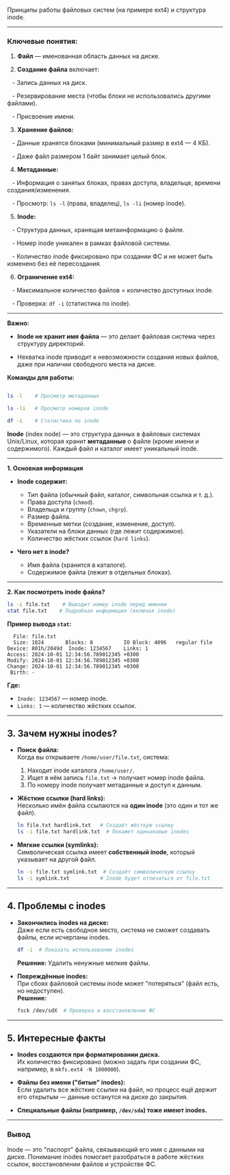 Принципы работы файловых систем (на примере ext4) и структура inode.  

  

---

  

### **Ключевые понятия:**  

1. **Файл** — именованная область данных на диске.  

2. **Создание файла** включает:  

   - Запись данных на диск.  

   - Резервирование места (чтобы блоки не использовались другими файлами).  

   - Присвоение имени.  

  

3. **Хранение файлов:**  

   - Данные хранятся блоками (минимальный размер в ext4 — 4 КБ).  

   - Даже файл размером 1 байт занимает целый блок.  

  

4. **Метаданные:**  

   - Информация о занятых блоках, правах доступа, владельце, времени создания/изменения.  

   - Просмотр: `ls -l` (права, владелец), `ls -li` (номер inode).  

  

5. **Inode:**  

   - Структура данных, хранящая метаинформацию о файле.  

   - Номер inode уникален в рамках файловой системы.  

   - Количество inode фиксировано при создании ФС и не может быть изменено без её пересоздания.  

  

6. **Ограничение ext4:**  

   - Максимальное количество файлов = количество доступных inode.  

   - Проверка: `df -i` (статистика по inode).  

  

---

  

**Важно:**  

- **Inode не хранит имя файла** — это делает файловая система через структуру директорий.  

- Нехватка inode приводит к невозможности создания новых файлов, даже при наличии свободного места на диске.  

  

**Команды для работы:**  

```bash

ls -l    # Просмотр метаданных

ls -li   # Просмотр номеров inode

df -i    # Статистика по inode

```




**Inode** (index node) — это структура данных в файловых системах Unix/Linux, которая хранит **метаданные** о файле (кроме имени и содержимого). Каждый файл и каталог имеет уникальный inode.

---

 **1. Основная информация**
- **Inode содержит:**
  - Тип файла (обычный файл, каталог, символьная ссылка и т. д.).
  - Права доступа (`chmod`).
  - Владельца и группу (`chown`, `chgrp`).
  - Размер файла.
  - Временные метки (создание, изменение, доступ).
  - Указатели на блоки данных (где лежит содержимое).
  - Количество жёстких ссылок (`hard links`).

- **Чего нет в inode?**
  - Имя файла (хранится в каталоге).
  - Содержимое файла (лежит в отдельных блоках).

---

 **2. Как посмотреть inode файла?**
```bash
ls -i file.txt    # Выводит номер inode перед именем
stat file.txt    # Подробная информация (включая inode)
```
**Пример вывода `stat`:**
```
  File: file.txt
  Size: 1024       Blocks: 8          IO Block: 4096   regular file
Device: 801h/2049d  Inode: 1234567    Links: 1
Access: 2024-10-01 12:34:56.789012345 +0300
Modify: 2024-10-01 12:34:56.789012345 +0300
Change: 2024-10-01 12:34:56.789012345 +0300
 Birth: -
```
**Где:**  
- `Inode: 1234567` — номер inode.  
- `Links: 1` — количество жёстких ссылок.  

---

## **3. Зачем нужны inodes?**
- **Поиск файла:**  
  Когда вы открываете `/home/user/file.txt`, система:
  1. Находит inode каталога `/home/user/`.  
  2. Ищет в нём запись `file.txt` → получает номер inode файла.  
  3. По номеру inode получает метаданные и доступ к данным.  

- **Жёсткие ссылки (hard links):**  
  Несколько имён файла ссылаются на **один inode** (это один и тот же файл).  
  ```bash
  ln file.txt hardlink.txt   # Создаёт жёсткую ссылку
  ls -i file.txt hardlink.txt  # Покажет одинаковые inodes
  ```

- **Мягкие ссылки (symlinks):**  
  Символическая ссылка имеет **собственный inode**, который указывает на другой файл.  
  ```bash
  ln -s file.txt symlink.txt  # Создаёт символическую ссылку
  ls -i symlink.txt          # Inode будет отличаться от file.txt
  ```

---

## **4. Проблемы с inodes**
- **Закончились inodes на диске:**  
  Даже если есть свободное место, система не сможет создавать файлы, если исчерпаны inodes.  
  ```bash
  df -i  # Показать использование inodes
  ```
  **Решение:** Удалить ненужные мелкие файлы.

- **Повреждённые inodes:**  
  При сбоях файловой системы inode может "потеряться" (файл есть, но недоступен).  
  **Решение:**  
  ```bash
  fsck /dev/sdX  # Проверка и восстановление ФС
  ```

---

## **5. Интересные факты**
- **Inodes создаются при форматировании диска.**  
  Их количество фиксировано (можно задать при создании ФС, например, в `mkfs.ext4 -N 1000000`).

- **Файлы без имени ("битые" inodes):**  
  Если удалить все жёсткие ссылки на файл, но процесс ещё держит его открытым — данные останутся на диске до закрытия.  

- **Специальные файлы (например, `/dev/sda`) тоже имеют inodes.**  

---

### **Вывод**  
Inode — это "паспорт" файла, связывающий его имя с данными на диске. Понимание inodes помогает разобраться в работе жёстких ссылок, восстановлении файлов и устройстве ФС.